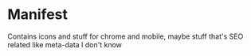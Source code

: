 # Manifest

Contains icons and stuff for chrome and mobile, maybe stuff that's SEO related like meta-data I don't know

